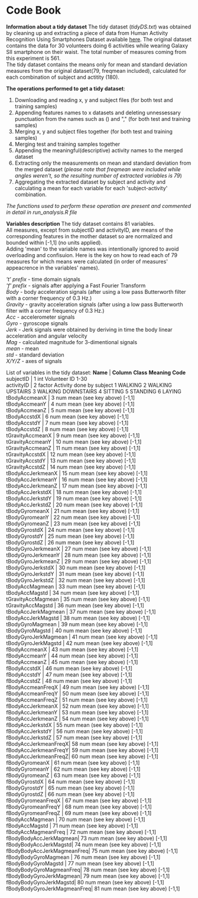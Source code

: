 **Code Book**
========================================================
**Information about a tidy dataset**
The tidy dataset (*tidyDS.txt*) was obtained by cleaning up and extracting a piece of data from Human Activity Recognition Using Smartphones Dataset available [here](https://d396qusza40orc.cloudfront.net/getdata%2Fprojectfiles%2FUCI%20HAR%20Dataset.zip). The original dataset contains the data for 30 volunteers doing 6 activities while wearing Galaxy SII smartphone on their waist. The total number of measures coming from this experiment is 561.  
The tidy dataset contains the means only for mean and standard deviation measures from the original dataset(79, freqmean included), calculated for each combination of subject and actitity (180).  

**The operations performed to get a tidy dataset**:
1. Downloading and reading x, y and subject files (for both test and training samples)  
2. Appending features names to x datasets and deleting unnessessary punctuation from the names such as () and "," (for both test and training samples)  
3. Merging x, y and subject files together (for both test and training samples)  
4. Merging test and training samples together  
5. Appending the meaningful(descriptive) activity names to the merged dataset  
6. Extracting only the measurements on mean and standard deviation from the merged dataset (*please note that freqmean were included while angles weren't, so the resulting number of extracted variables is 79*)  
7. Aggregating the extracted dataset by subject and activity and calculating a mean for each variable for each 'subject-activity' combination.  

*The functions used to perform these operation are present and commented in detail in run_analysis.R file*


**Variables description**
The tidy dataset contains 81 variables.  
All measures, except from subjectID and activityID, are means of the corresponding features in the mother dataset so are normalized and bounded within [-1,1] (no units applied).   
Adding 'mean' to the variable names was intentionally ignored to avoid overloading and confisuion. Here is the key on how to read each of 79 measures for which means were calculated (in order of measures' appeacrence in the variables' names).  

*'t' prefix* - time domain signals  
*'f' prefix* - signals after applying a Fast Fourier Transform  
*Body* - body acceleration signals (after using a low pass Butterworth filter with a corner frequency of 0.3 Hz.)  
*Gravity* - gravity acceleration signals (after using a low pass Butterworth filter with a corner frequency of 0.3 Hz.)  
*Acc* - accelerometer signals  
*Gyro* - gyroscope signals  
*Jerk* - Jerk signals were obtained by deriving in time the body linear acceleration and angular velocity  
*Mag* - calculated magnitude for 3-dimentional signals  
*mean* - mean  
*std* - standard deviation  
*X/Y/Z* - axes of signals  

List of variables in the tidy dataset:
**Name**             | **Column**          **Class**       **Meaning**                   **Code**  
subjectID            |    1               int             Volunteer ID                    1-30  
activityID           |    2               factor          Activity done by subject        1 WALKING 2 WALKING UPSTAIRS 3 WALKING DOWNSTAIRS 4 SITTING 5 STANDING 6 LAYING  
tBodyAccmeanX        |    3               num             mean (see key above)            [-1,1]                 
tBodyAccmeanY        |    4               num             mean (see key above)            [-1,1]  
tBodyAccmeanZ        |    5               num             mean (see key above)            [-1,1]  
tBodyAccstdX         |    6               num             mean (see key above)            [-1,1]  
tBodyAccstdY         |    7               num             mean (see key above)            [-1,1]  
tBodyAccstdZ         |    8               num             mean (see key above)            [-1,1]  
tGravityAccmeanX     |    9               num             mean (see key above)            [-1,1]  
tGravityAccmeanY     |    10              num             mean (see key above)            [-1,1]  
tGravityAccmeanZ     |    11              num             mean (see key above)            [-1,1]  
tGravityAccstdX      |    12              num             mean (see key above)            [-1,1]  
tGravityAccstdY      |    13              num             mean (see key above)            [-1,1]  
tGravityAccstdZ      |    14              num             mean (see key above)            [-1,1]  
tBodyAccJerkmeanX    |    15              num             mean (see key above)            [-1,1]  
tBodyAccJerkmeanY    |    16              num             mean (see key above)            [-1,1]  
tBodyAccJerkmeanZ    |    17              num             mean (see key above)            [-1,1]  
tBodyAccJerkstdX     |    18              num             mean (see key above)            [-1,1]  
tBodyAccJerkstdY     |    19              num             mean (see key above)            [-1,1]  
tBodyAccJerkstdZ     |    20              num             mean (see key above)            [-1,1]  
tBodyGyromeanX       |    21              num             mean (see key above)            [-1,1]  
tBodyGyromeanY       |    22              num             mean (see key above)            [-1,1]  
tBodyGyromeanZ       |    23              num             mean (see key above)            [-1,1]  
tBodyGyrostdX        |    24              num             mean (see key above)            [-1,1]  
tBodyGyrostdY        |    25              num             mean (see key above)            [-1,1]  
tBodyGyrostdZ        |    26              num             mean (see key above)            [-1,1]  
tBodyGyroJerkmeanX   |    27              num             mean (see key above)            [-1,1]  
tBodyGyroJerkmeanY   |    28              num             mean (see key above)            [-1,1]  
tBodyGyroJerkmeanZ   |    29              num             mean (see key above)            [-1,1]  
tBodyGyroJerkstdX    |    30              num             mean (see key above)            [-1,1]  
tBodyGyroJerkstdY    |    31              num             mean (see key above)            [-1,1]  
tBodyGyroJerkstdZ    |    32              num             mean (see key above)            [-1,1]  
tBodyAccMagmean      |    33              num             mean (see key above)            [-1,1]  
tBodyAccMagstd       |    34              num             mean (see key above)            [-1,1]  
tGravityAccMagmean   |    35              num             mean (see key above)            [-1,1]  
tGravityAccMagstd    |    36              num             mean (see key above)            [-1,1]  
tBodyAccJerkMagmean  |    37              num             mean (see key above)            [-1,1]  
tBodyAccJerkMagstd   |    38              num             mean (see key above)            [-1,1]  
tBodyGyroMagmean     |    39              num             mean (see key above)            [-1,1]  
tBodyGyroMagstd      |    40              num             mean (see key above)            [-1,1]  
tBodyGyroJerkMagmean |    41              num             mean (see key above)            [-1,1]  
tBodyGyroJerkMagstd  |    42              num             mean (see key above)            [-1,1]  
fBodyAccmeanX        |    43              num             mean (see key above)            [-1,1]  
fBodyAccmeanY        |    44              num             mean (see key above)            [-1,1]  
fBodyAccmeanZ        |    45              num             mean (see key above)            [-1,1]  
fBodyAccstdX         |    46              num             mean (see key above)            [-1,1]  
fBodyAccstdY         |    47              num             mean (see key above)            [-1,1]  
fBodyAccstdZ         |    48              num             mean (see key above)            [-1,1]  
fBodyAccmeanFreqX    |    49              num             mean (see key above)            [-1,1]  
fBodyAccmeanFreqY    |    50              num             mean (see key above)            [-1,1]  
fBodyAccmeanFreqZ    |    51              num             mean (see key above)            [-1,1]  
fBodyAccJerkmeanX    |    52              num             mean (see key above)            [-1,1]  
fBodyAccJerkmeanY    |    53              num             mean (see key above)            [-1,1]  
fBodyAccJerkmeanZ    |    54              num             mean (see key above)            [-1,1]  
fBodyAccJerkstdX     |    55              num             mean (see key above)            [-1,1]  
fBodyAccJerkstdY     |    56              num             mean (see key above)            [-1,1]  
fBodyAccJerkstdZ     |    57              num             mean (see key above)            [-1,1]  
fBodyAccJerkmeanFreqX|   58              num             mean (see key above)             [-1,1]   
fBodyAccJerkmeanFreqY|   59              num             mean (see key above)             [-1,1]  
fBodyAccJerkmeanFreqZ|   60              num             mean (see key above)            [-1,1]  
fBodyGyromeanX       |   61              num             mean (see key above)            [-1,1]  
fBodyGyromeanY       |   62              num             mean (see key above)            [-1,1]  
fBodyGyromeanZ       |   63              num             mean (see key above)            [-1,1]  
fBodyGyrostdX        |   64              num             mean (see key above)            [-1,1]  
fBodyGyrostdY        |   65              num             mean (see key above)            [-1,1]  
fBodyGyrostdZ        |   66              num             mean (see key above)            [-1,1]  
fBodyGyromeanFreqX   |   67              num             mean (see key above)            [-1,1]  
fBodyGyromeanFreqY   |   68              num             mean (see key above)            [-1,1]  
fBodyGyromeanFreqZ   |   69              num             mean (see key above)            [-1,1]  
fBodyAccMagmean      |   70              num             mean (see key above)            [-1,1]  
fBodyAccMagstd       |   71              num             mean (see key above)            [-1,1]  
fBodyAccMagmeanFreq  |  72              num             mean (see key above)            [-1,1]  
fBodyBodyAccJerkMagmean| 73              num             mean (see key above)            [-1,1]  
fBodyBodyAccJerkMagstd|  74              num             mean (see key above)            [-1,1]  
fBodyBodyAccJerkMagmeanFreq| 75          num             mean (see key above)            [-1,1]  
fBodyBodyGyroMagmean |   76              num             mean (see key above)            [-1,1]  
fBodyBodyGyroMagstd  |   77              num             mean (see key above)            [-1,1]  
fBodyBodyGyroMagmeanFreq| 78             num             mean (see key above)            [-1,1]  
fBodyBodyGyroJerkMagmean| 79             num             mean (see key above)            [-1,1]  
fBodyBodyGyroJerkMagstd|  80             num             mean (see key above)            [-1,1]  
fBodyBodyGyroJerkMagmeanFreq| 81         num             mean (see key above)            [-1,1]      